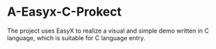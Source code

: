 # A-Easyx-C-Prokect
The project uses EasyX to realize a visual and simple demo written in C language, which is suitable for C language entry.
